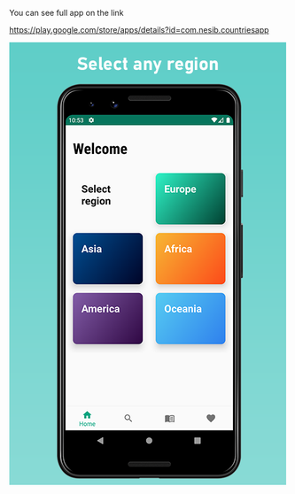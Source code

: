 You can see full app on the link

https://play.google.com/store/apps/details?id=com.nesib.countriesapp


![alt text](https://github.com/nesibeyyubov/countries-app/blob/master/first.png?raw=true)



